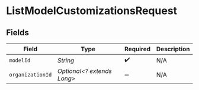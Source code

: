 # ListModelCustomizationsRequest


## Fields

| Field                      | Type                       | Required                   | Description                |
| -------------------------- | -------------------------- | -------------------------- | -------------------------- |
| `modelId`                  | *String*                   | :heavy_check_mark:         | N/A                        |
| `organizationId`           | *Optional<? extends Long>* | :heavy_minus_sign:         | N/A                        |